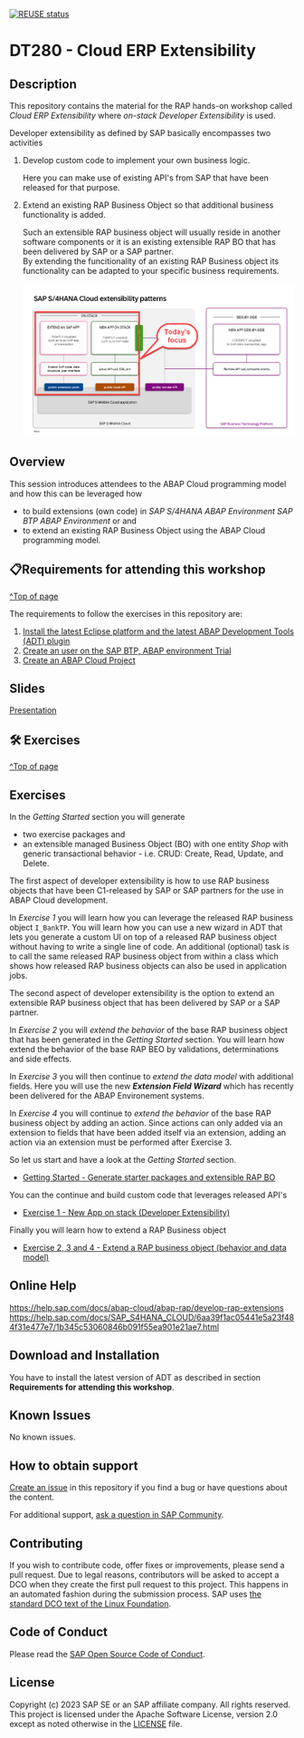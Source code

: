 [![REUSE status](https://api.reuse.software/badge/github.com/SAP-samples/teched2024-DT280)](https://api.reuse.software/info/github.com/SAP-samples/teched2024-DT280)

# DT280 - Cloud ERP Extensibility

## Description

This repository contains the material for the RAP hands-on workshop called _Cloud ERP Extensibility_ where _on-stack Developer Extensibility_ is used.  

Developer extensibility as defined by SAP basically encompasses two activities 

1. Develop custom code to implement your own business logic.   

   Here you can make use of existing API's from SAP that have been released for that purpose.
   
3. Extend an existing RAP Business Object so that additional business functionality is added.

   Such an extensible RAP business object will usually reside in another software components or it is an existing extensible RAP BO that has been delivered by SAP or a SAP partner.  
   By extending the funcitionality of an existing RAP Business object its functionality can be adapted to your specific business requirements.

   ![S4 HANA Cloud Extensibility Options](images/Scenario_Overview.png)

## Overview

This session introduces attendees to the ABAP Cloud programming model and how this can be leveraged how
- to build extensions (own code) in _SAP S/4HANA ABAP Environment_ _SAP BTP ABAP Environment_ or and  
- to extend an existing RAP Business Object using the ABAP Cloud programming model.   

## 📋Requirements for attending this workshop 
[^Top of page](#)

The requirements to follow the exercises in this repository are:  

1. [Install the latest Eclipse platform and the latest ABAP Development Tools (ADT) plugin](https://developers.sap.com/tutorials/abap-install-adt.html)  
2. [Create an user on the SAP BTP, ABAP environment Trial](https://developers.sap.com/tutorials/abap-environment-trial-onboarding.html)   
3. [Create an ABAP Cloud Project](https://developers.sap.com/tutorials/abap-environment-create-abap-cloud-project.html)  

## Slides
[Presentation](https://github.com/SAP-samples/abap-platform-rap630/blob/main/slides/RAP630_RAP_Extensibility_2405.pdf) 

## 🛠 Exercises
[^Top of page](#)

## Exercises

In the _Getting Started_ section you will generate 
- two exercise packages and
- an extensible managed Business Object (BO) with one entity _Shop_ with generic transactional behavior - i.e. CRUD: Create, Read, Update, and Delete. 

The first aspect of developer extensibility is how to use RAP business objects that have been C1-released by SAP or SAP partners for the use in ABAP Cloud development.   

In _Exercise 1_ you will learn how you can leverage the released RAP business object `I_BankTP`. You will learn how you can use a new wizard in ADT that lets you generate a custom UI on top of a released RAP business object without having to write a single line of code. An additional (optional) task is to call the same released RAP business object from within a class which shows how released RAP business objects can also be used in application jobs.

The second aspect of developer extensibility is the option to extend an extensible RAP business object that has been delivered by SAP or a SAP partner.  

In _Exercise 2_ you will _extend the behavior_ of the base RAP business object that has been generated in the _Getting Started_ section. You will learn how extend the behavior of the base RAP BEO by validations, determinations and side effects. 

In _Exercise 3_ you will then continue to _extend the data model_ with additional fields. Here you will use the new **_Extension Field Wizard_** which has recently been delivered for the ABAP Environement systems.  

In _Exercise 4_ you will continue to _extend the behavior_ of the base RAP business object by adding an action. Since actions can only added via an extension to fields that have been added itself via an extension, adding an action via an extension must be performed after Exercise 3.   

So let us start and have a look at the _Getting Started_ section.

   - [Getting Started - Generate starter packages and extensible RAP BO](exercises/ex0/)   

You can the continue and build custom code that leverages released API's

   -  [Exercise 1 - New App on stack (Developer Extensibility)](exercises/ex1/)   

Finally you will learn how to extend a RAP Business object   

   - [Exercise 2, 3 and 4 - Extend a RAP business object (behavior and data model)](exercises/ex2/README_235.md)   

## Online Help

https://help.sap.com/docs/abap-cloud/abap-rap/develop-rap-extensions
https://help.sap.com/docs/SAP_S4HANA_CLOUD/6aa39f1ac05441e5a23f484f31e477e7/1b345c53060846b091f55ea901e21ae7.html

## Download and Installation

You have to install the latest version of ADT as described in section **Requirements for attending this workshop**.  

## Known Issues

No known issues.  

## How to obtain support

[Create an issue](https://github.com/SAP-samples/teched2024-DT280/issues) in this repository if you find a bug or have questions about the content.
 
For additional support, [ask a question in SAP Community](https://answers.sap.com/questions/ask.html).

## Contributing
If you wish to contribute code, offer fixes or improvements, please send a pull request. Due to legal reasons, contributors will be asked to accept a DCO when they create the first pull request to this project. This happens in an automated fashion during the submission process. SAP uses [the standard DCO text of the Linux Foundation](https://developercertificate.org/).

## Code of Conduct
Please read the [SAP Open Source Code of Conduct](https://github.com/SAP-samples/.github/blob/main/CODE_OF_CONDUCT.md).

## License
Copyright (c) 2023 SAP SE or an SAP affiliate company. All rights reserved. This project is licensed under the Apache Software License, version 2.0 except as noted otherwise in the [LICENSE](LICENSE) file.
